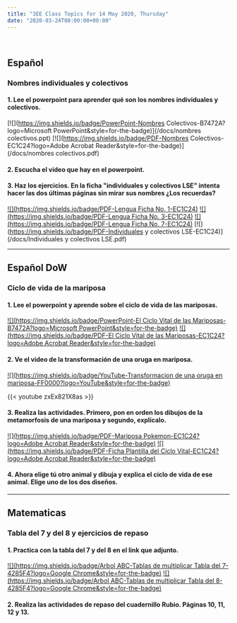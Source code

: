 ```yaml
---
title: "3EE Class Topics for 14 May 2020, Thursday"
date: "2020-03-24T08:00:00+00:00"
---
```


&nbsp;

## Español

### Nombres individuales y colectivos

#### 1. Lee el powerpoint para aprender qué son los nombres individuales y colectivos.

[![](https://img.shields.io/badge/PowerPoint-Nombres Colectivos-B7472A?logo=Microsoft PowerPoint&style=for-the-badge)](/docs/nombres colectivos.ppt) [![](https://img.shields.io/badge/PDF-Nombres Colectivos-EC1C24?logo=Adobe Acrobat Reader&style=for-the-badge)](/docs/nombres colectivos.pdf)

#### 2. Escucha el video que hay en el powerpoint.

#### 3. Haz los ejercicios. En la ficha "individuales y colectivos LSE" intenta hacer las dos últimas páginas sin mirar sus nombres ¿Los recuerdas?

[![](https://img.shields.io/badge/PDF-Lengua Ficha No. 1-EC1C24)](/docs/lengua1.pdf) [![](https://img.shields.io/badge/PDF-Lengua Ficha No. 3-EC1C24)](/docs/lengua3.pdf)
[![](https://img.shields.io/badge/PDF-Lengua Ficha No. 7-EC1C24)](/docs/lengua7.pdf)
[![](https://img.shields.io/badge/PDF-Individuales y colectivos LSE-EC1C24)](/docs/Individuales y colectivos LSE.pdf)

<hr>

## Español DoW

### Ciclo de vida de la mariposa

#### 1. Lee el powerpoint y aprende sobre el ciclo de vida de las mariposas.

[![](https://img.shields.io/badge/PowerPoint-El Ciclo Vital de las Mariposas-B7472A?logo=Microsoft PowerPoint&style=for-the-badge)](/docs/es-t-t-5221-el-ciclo-vital-de-las-mariposas-presentacion_ver_1.ppt) [![](https://img.shields.io/badge/PDF-El Ciclo Vital de las Mariposas-EC1C24?logo=Adobe Acrobat Reader&style=for-the-badge)](/docs/es-t-t-5221-el-ciclo-vital-de-las-mariposas-presentacion_ver_1.pdf)

#### 2. Ve el video de la transformación de una oruga en mariposa.

[![](https://img.shields.io/badge/YouTube-Transformacion de una oruga en mariposa-FF0000?logo=YouTube&style=for-the-badge)](https://youtu.be/zxEx821X8as)

{{< youtube zxEx821X8as >}}

#### 3. Realiza las actividades. Primero, pon en orden los dibujos de la metamorfosis de una mariposa y segundo, explícalo.

[![](https://img.shields.io/badge/PDF-Mariposa Pokemon-EC1C24?logo=Adobe Acrobat Reader&style=for-the-badge)](/docs/Mariposa-pokemon.pdf) [![](https://img.shields.io/badge/PDF-Ficha Plantilla del Ciclo Vital-EC1C24?logo=Adobe Acrobat Reader&style=for-the-badge)](/docs/ES-T-T-087-Ficha-Plantilla-del-ciclo-vital.pdf)

#### 4. Ahora elige tú otro animal y dibuja y explica el ciclo de vida de ese animal. Elige uno de los dos diseños.

<hr>

## Matematicas

### Tabla del 7 y del 8 y ejercicios de repaso

#### 1. Practica con la tabla del 7 y del 8 en el link que adjunto.

[![](https://img.shields.io/badge/Arbol ABC-Tablas de multiplicar Tabla del 7-4285F4?logo=Google Chrome&style=for-the-badge)](https://arbolabc.com/juegos-tablas-de-multiplicar/tabla-del-7) [![](https://img.shields.io/badge/Arbol ABC-Tablas de multiplicar Tabla del 8-4285F4?logo=Google Chrome&style=for-the-badge)](https://arbolabc.com/juegos-tablas-de-multiplicar/tabla-del-8)

#### 2. Realiza las actividades de repaso del cuadernillo Rubio. Páginas 10, 11, 12 y 13.

<br/>
<br/>

